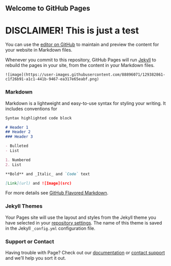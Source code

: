 ## Welcome to GitHub Pages

# **DISCLAIMER! This is just a test**

You can use the [editor on GitHub](https://github.com/Tim0605/Ender-3/edit/gh-pages/index.md) to maintain and preview the content for your website in Markdown files.

Whenever you commit to this repository, GitHub Pages will run [Jekyll](https://jekyllrb.com/) to rebuild the pages in your site, from the content in your Markdown files.

```![image](https://user-images.githubusercontent.com/88896071/129382861-c1f26b91-a1c1-441b-9467-ea317e65eabf.png)```


### Markdown

Markdown is a lightweight and easy-to-use syntax for styling your writing. It includes conventions for

```markdown
Syntax highlighted code block

# Header 1
## Header 2
### Header 3

- Bulleted
- List

1. Numbered
2. List

**Bold** and _Italic_ and `Code` text

[Link](url) and ![Image](src)
```

For more details see [GitHub Flavored Markdown](https://guides.github.com/features/mastering-markdown/).

### Jekyll Themes

Your Pages site will use the layout and styles from the Jekyll theme you have selected in your [repository settings](https://github.com/Tim0605/Ender-3/settings/pages). The name of this theme is saved in the Jekyll `_config.yml` configuration file.

### Support or Contact

Having trouble with Page? Check out our [documentation](https://docs.github.com/categories/github-pages-basics/) or [contact support](https://support.github.com/contact) and we’ll help you sort it out.
